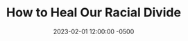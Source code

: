 ---
layout: book_review
date: 2023-02-01 12:00:00 -0500
title: "How to Heal Our Racial Divide"
book: {
  title: "How to Heal Our Racial Divide: What the Bible Says, and the First Christians Knew, About Racial Reconciliation",
  isbn: "978-1-4964-5880-3",
  pages: "304",
  publisher: "Tyndale Momentum",
  author: "Derwin L. Gray"
}
description: ""
featured_image: {
  src: "how-to-heal-our-racial-divide.webp",
  fallback: "how-to-heal-our-racial-divide.jpeg",
  title: "How to Heal Our Racial Divide: What the Bible Says, and the First Christians Knew, About Racial Reconciliation",
  alt: "How to Heal Our Racial Divide, by Derwin L. Gray"
}
tags: ["Christian", "race relations", "Black voices"]
published: true
---
